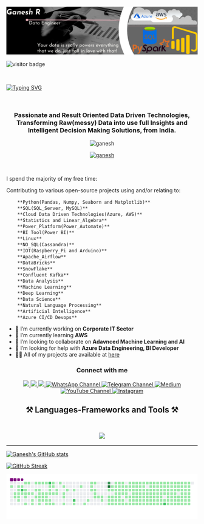 ![logo](https://github.com/rganesh203/rganesh203/blob/main/Black%20%26%20White%20Modern%20Minimalist%20Data%20Analyst%20LinkedIn%20Banner.png)
</div>
</h1>

![visitor badge](https://visitor-badge.laobi.icu/badge?page_id=jwenjian.visitor-badge&left_color=red&right_color=green&left_text=Visitors)
</div>
<br/>

<a href="https://git.io/typing-svg"><img src="https://readme-typing-svg.demolab.com?font=Fira+Code&pause=1000&font=60&center=true&random=false&width=500&height=70&lines=Hi+there!+👋+I'm+R+Ganesh" alt="Typing SVG" /></a>
</div>
<br/>

<h3 align="center">Passionate and Result Oriented Data Driven Technologies, Transforming Raw(messy) Data into use full Insights and Intelligent Decision Making Solutions, from India.</h3>

 <p img align ="right" alt="coding" width="400" src="https://user-images.githubusercontent.com/55389276/140866485-8fb1c876-9a8f-4d6a-98dc-08c4981eaf70.gif" /> </p>
<p align="center"> <img src="https://komarev.com/ghpvc/?username=ganesh&label=Profile%20views&color=0e75b6&style=flat" alt="ganesh" /> </p>
<p align="center"> <a href="https://github.com/ryo-ma/github-profile-trophy"><img src="https://github-profile-trophy.vercel.app/?username=ganesh" alt="ganesh" /></a> </p>
<p align="center"> <a href="https://twitter.com/" target="blank"><img src="https://img.shields.io/twitter/follow/?logo=twitter&style=for-the-badge" alt="" /></a> </p>

I spend the majority of my free time:

Contributing to various open-source projects using and/or relating to:
	
		**Python(Pandas, Numpy, Seaborn and Matplotlib)**
		**SQL(SQL_Server, MySQL)**
		**Cloud Data Driven Technologies(Azure, AWS)**
		**Statistics and Linear_Algebra**
		**Power_Platform(Power_Automate)**
		**BI Tool(Power BI)**
		**Linux**
		**NO_SQL(Cassandra)**
		**IOT(Raspberry_Pi and Arduino)**
		**Apache_Airflow**
	  	**DataBricks**
	   	**SnowFlake**
     	**Confluent Kafka**
		**Data Analysis**
		**Machine Learning**
		**Deep Learning**
		**Data Science**
		**Natural Language Processing**
		**Artificial Intelligence**
	 	**Azure CI/CD Devops**
	  	 
- 🔭 I’m currently working on **Corporate IT Sector**
- 🌱 I’m currently learning **AWS**
- 👯 I’m looking to collaborate on **Adavnced Machine Learning and AI**
- 🤝 I’m looking for help with **Azure Data Engineering, BI Developer**
- 👨‍💻 All of my projects are available at [here](https://github.com/rganesh203/)

</div>

<div align="center">

<h3 align="center">Connect with me</h3>
<p align="center">
  <a href="mailto:rganesh0203@gmail.com">
    <img src="https://img.shields.io/badge/Gmail-D14836?style=for-the-badge&logo=gmail&logoColor=white" target="_blank" />
  </a>
  
  <a href="https://www.linkedin.com/in/rganesh0203/">
    <img src="https://img.shields.io/badge/LinkedIn-0077B5?style=for-the-badge&logo=linkedin&logoColor=white" target="_blank" />
  </a>
    <a href="https://topmate.io/rganesh_0203">
    <img src="https://img.shields.io/badge/TopMate-FF0000?style=for-the-badge&logo=topmate&logoColor=white" target="_blank />
  </a>
  <a href="https://whatsapp.com/channel/0029VbAeK2VEVccKt8XRjo1e" target="_blank">
  <img src="https://img.shields.io/badge/WhatsApp_Channel-25D366?style=for-the-badge&logo=whatsapp&logoColor=white" alt="WhatsApp Channel">
  </a>
  <a href="https://t.me/CareerBI" target="_blank">
  <img src="https://img.shields.io/badge/Telegram-2CA5E0?style=for-the-badge&logo=telegram&logoColor=white" alt="Telegram Channel">
</a>
<a href="https://medium.com/@rganesh0203" target="_blank">
  <img src="https://img.shields.io/badge/Medium-12100E?style=for-the-badge&logo=medium&logoColor=white" alt="Medium">
</a>
<a href="https://www.youtube.com/channel/UCjX8fRMhCMFeIJBDCap1Mxw" target="_blank">
  <img src="https://img.shields.io/badge/YouTube-FF0000?style=for-the-badge&logo=youtube&logoColor=white" alt="YouTube Channel">
</a>
<a href="https://www.instagram.com/rg_data_talks/" target="_blank">
  <img src="https://img.shields.io/badge/Instagram-E4405F?style=for-the-badge&logo=instagram&logoColor=white" alt="Instagram">
</a>




      
</div>


<div align="center">
<h2 align="center">⚒ Languages-Frameworks and Tools ⚒</h2>
<br/>
<p align="center">
  <a href="https://skillicons.dev">
  <img src="https://skillicons.dev/icons?i=python,spark,mysql,linux,azure,aws,azuredevops,cassandra,tensorflow,kafka,vscode" />
</a>

  </a>
</div>

<hr/>


[![Ganesh's GitHub stats](https://github-readme-stats.vercel.app/api/top-langs?username=rganesh203&hide=shell,jupyter%20notebook&theme=algolia&show_icons=true)](https://github.com/rganesh203)

[![GitHub Streak](https://streak-stats.demolab.com/?user=DenverCoder1&theme=dark)](https://github.com/rganesh203)

![snake gif](https://github.com/rganesh203/rganesh203/blob/output/github-contribution-grid-snake.gif)





           
